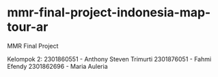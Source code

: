 # mmr-final-project-indonesia-map-tour-ar
MMR Final Project

Kelompok 2:
2301860551 - Anthony Steven Trimurti
2301876051 - Fahmi Efendy
2301862696 - Maria Auleria
